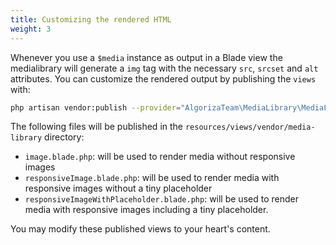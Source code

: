 ```yaml
---
title: Customizing the rendered HTML
weight: 3
---
```


Whenever you use a `$media` instance as output in a Blade view the medialibrary will generate a `img` tag with the necessary `src`, `srcset` and `alt` attributes. You can customize the rendered output by publishing the `views` with:

```bash
php artisan vendor:publish --provider="AlgorizaTeam\MediaLibrary\MediaLibraryServiceProvider" --tag="views"
```

The following files will be published in the `resources/views/vendor/media-library` directory:
- `image.blade.php`: will be used to render media without responsive images
- `responsiveImage.blade.php`: will be used to render media with responsive images without a tiny placeholder
- `responsiveImageWithPlaceholder.blade.php`: will be used to render media with responsive images including a tiny placeholder.

You may modify these published views to your heart's content.
